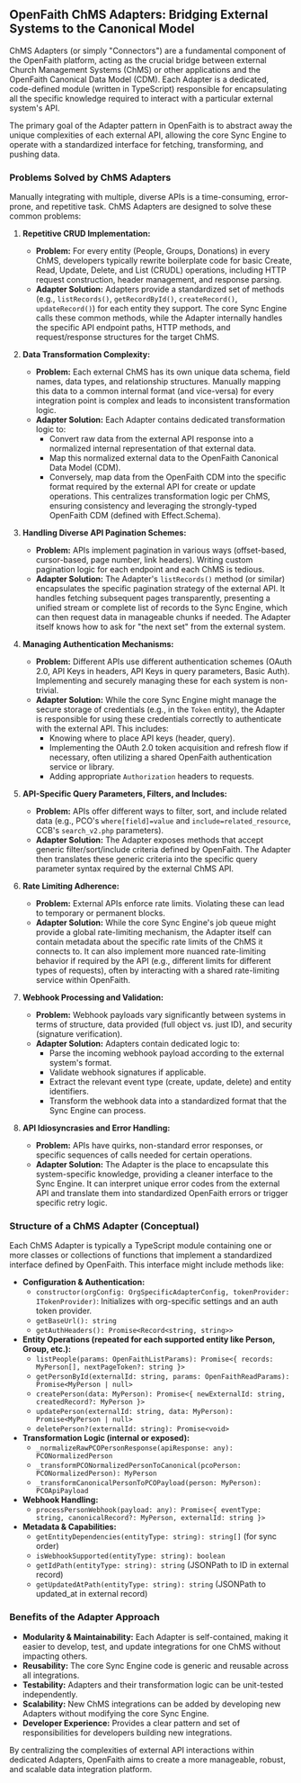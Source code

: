 ## OpenFaith ChMS Adapters: Bridging External Systems to the Canonical Model

ChMS Adapters (or simply "Connectors") are a fundamental component of the OpenFaith platform, acting as the crucial bridge between external Church Management Systems (ChMS) or other applications and the OpenFaith Canonical Data Model (CDM). Each Adapter is a dedicated, code-defined module (written in TypeScript) responsible for encapsulating all the specific knowledge required to interact with a particular external system's API.

The primary goal of the Adapter pattern in OpenFaith is to abstract away the unique complexities of each external API, allowing the core Sync Engine to operate with a standardized interface for fetching, transforming, and pushing data.

### Problems Solved by ChMS Adapters

Manually integrating with multiple, diverse APIs is a time-consuming, error-prone, and repetitive task. ChMS Adapters are designed to solve these common problems:

1.  **Repetitive CRUD Implementation:**

    - **Problem:** For every entity (People, Groups, Donations) in every ChMS, developers typically rewrite boilerplate code for basic Create, Read, Update, Delete, and List (CRUDL) operations, including HTTP request construction, header management, and response parsing.
    - **Adapter Solution:** Adapters provide a standardized set of methods (e.g., `listRecords()`, `getRecordById()`, `createRecord()`, `updateRecord()`) for each entity they support. The core Sync Engine calls these common methods, while the Adapter internally handles the specific API endpoint paths, HTTP methods, and request/response structures for the target ChMS.

2.  **Data Transformation Complexity:**

    - **Problem:** Each external ChMS has its own unique data schema, field names, data types, and relationship structures. Manually mapping this data to a common internal format (and vice-versa) for every integration point is complex and leads to inconsistent transformation logic.
    - **Adapter Solution:** Each Adapter contains dedicated transformation logic to:
      - Convert raw data from the external API response into a normalized internal representation of that external data.
      - Map this normalized external data to the OpenFaith Canonical Data Model (CDM).
      - Conversely, map data from the OpenFaith CDM into the specific format required by the external API for create or update operations.
        This centralizes transformation logic per ChMS, ensuring consistency and leveraging the strongly-typed OpenFaith CDM (defined with Effect.Schema).

3.  **Handling Diverse API Pagination Schemes:**

    - **Problem:** APIs implement pagination in various ways (offset-based, cursor-based, page number, link headers). Writing custom pagination logic for each endpoint and each ChMS is tedious.
    - **Adapter Solution:** The Adapter's `listRecords()` method (or similar) encapsulates the specific pagination strategy of the external API. It handles fetching subsequent pages transparently, presenting a unified stream or complete list of records to the Sync Engine, which can then request data in manageable chunks if needed. The Adapter itself knows how to ask for "the next set" from the external system.

4.  **Managing Authentication Mechanisms:**

    - **Problem:** Different APIs use different authentication schemes (OAuth 2.0, API Keys in headers, API Keys in query parameters, Basic Auth). Implementing and securely managing these for each system is non-trivial.
    - **Adapter Solution:** While the core Sync Engine might manage the secure storage of credentials (e.g., in the `Token` entity), the Adapter is responsible for using these credentials correctly to authenticate with the external API. This includes:
      - Knowing where to place API keys (header, query).
      - Implementing the OAuth 2.0 token acquisition and refresh flow if necessary, often utilizing a shared OpenFaith authentication service or library.
      - Adding appropriate `Authorization` headers to requests.

5.  **API-Specific Query Parameters, Filters, and Includes:**

    - **Problem:** APIs offer different ways to filter, sort, and include related data (e.g., PCO's `where[field]=value` and `include=related_resource`, CCB's `search_v2.php` parameters).
    - **Adapter Solution:** The Adapter exposes methods that accept generic filter/sort/include criteria defined by OpenFaith. The Adapter then translates these generic criteria into the specific query parameter syntax required by the external ChMS API.

6.  **Rate Limiting Adherence:**

    - **Problem:** External APIs enforce rate limits. Violating these can lead to temporary or permanent blocks.
    - **Adapter Solution:** While the core Sync Engine's job queue might provide a global rate-limiting mechanism, the Adapter itself can contain metadata about the specific rate limits of the ChMS it connects to. It can also implement more nuanced rate-limiting behavior if required by the API (e.g., different limits for different types of requests), often by interacting with a shared rate-limiting service within OpenFaith.

7.  **Webhook Processing and Validation:**

    - **Problem:** Webhook payloads vary significantly between systems in terms of structure, data provided (full object vs. just ID), and security (signature verification).
    - **Adapter Solution:** Adapters contain dedicated logic to:
      - Parse the incoming webhook payload according to the external system's format.
      - Validate webhook signatures if applicable.
      - Extract the relevant event type (create, update, delete) and entity identifiers.
      - Transform the webhook data into a standardized format that the Sync Engine can process.

8.  **API Idiosyncrasies and Error Handling:**
    - **Problem:** APIs have quirks, non-standard error responses, or specific sequences of calls needed for certain operations.
    - **Adapter Solution:** The Adapter is the place to encapsulate this system-specific knowledge, providing a cleaner interface to the Sync Engine. It can interpret unique error codes from the external API and translate them into standardized OpenFaith errors or trigger specific retry logic.

### Structure of a ChMS Adapter (Conceptual)

Each ChMS Adapter is typically a TypeScript module containing one or more classes or collections of functions that implement a standardized interface defined by OpenFaith. This interface might include methods like:

- **Configuration & Authentication:**
  - `constructor(orgConfig: OrgSpecificAdapterConfig, tokenProvider: ITokenProvider)`: Initializes with org-specific settings and an auth token provider.
  - `getBaseUrl(): string`
  - `getAuthHeaders(): Promise<Record<string, string>>`
- **Entity Operations (repeated for each supported entity like Person, Group, etc.):**
  - `listPeople(params: OpenFaithListParams): Promise<{ records: MyPerson[], nextPageToken?: string }>`
  - `getPersonById(externalId: string, params: OpenFaithReadParams): Promise<MyPerson | null>`
  - `createPerson(data: MyPerson): Promise<{ newExternalId: string, createdRecord?: MyPerson }>`
  - `updatePerson(externalId: string, data: MyPerson): Promise<MyPerson | null>`
  - `deletePerson?(externalId: string): Promise<void>`
- **Transformation Logic (internal or exposed):**
  - `_normalizeRawPCOPersonResponse(apiResponse: any): PCONormalizedPerson`
  - `_transformPCONormalizedPersonToCanonical(pcoPerson: PCONormalizedPerson): MyPerson`
  - `_transformCanonicalPersonToPCOPayload(person: MyPerson): PCOApiPayload`
- **Webhook Handling:**
  - `processPersonWebhook(payload: any): Promise<{ eventType: string, canonicalRecord?: MyPerson, externalId: string }>`
- **Metadata & Capabilities:**
  - `getEntityDependencies(entityType: string): string[]` (for sync order)
  - `isWebhookSupported(entityType: string): boolean`
  - `getIdPath(entityType: string): string` (JSONPath to ID in external record)
  - `getUpdatedAtPath(entityType: string): string` (JSONPath to updated_at in external record)

### Benefits of the Adapter Approach

- **Modularity & Maintainability:** Each Adapter is self-contained, making it easier to develop, test, and update integrations for one ChMS without impacting others.
- **Reusability:** The core Sync Engine code is generic and reusable across all integrations.
- **Testability:** Adapters and their transformation logic can be unit-tested independently.
- **Scalability:** New ChMS integrations can be added by developing new Adapters without modifying the core Sync Engine.
- **Developer Experience:** Provides a clear pattern and set of responsibilities for developers building new integrations.

By centralizing the complexities of external API interactions within dedicated Adapters, OpenFaith aims to create a more manageable, robust, and scalable data integration platform.
